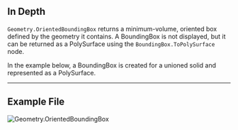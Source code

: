 ## In Depth
`Geometry.OrientedBoundingBox` returns a minimum-volume, oriented box defined by the geometry it contains. A BoundingBox is not displayed, but it can be returned as a PolySurface using the `BoundingBox.ToPolySurface` node.

In the example below, a BoundingBox is created for a unioned solid and represented as a PolySurface.
___
## Example File

![Geometry.OrientedBoundingBox](./Autodesk.DesignScript.Geometry.Geometry.OrientedBoundingBox_img.jpg)
